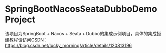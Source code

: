 # SpringBootNacosSeataDubboDemoProject
该项目为SpringBoot + Nacos + Seata + Dubbo的集成示例项目，具体的集成搭建教程请访问CSDN：https://blog.csdn.net/lucky_morning/article/details/120813196
